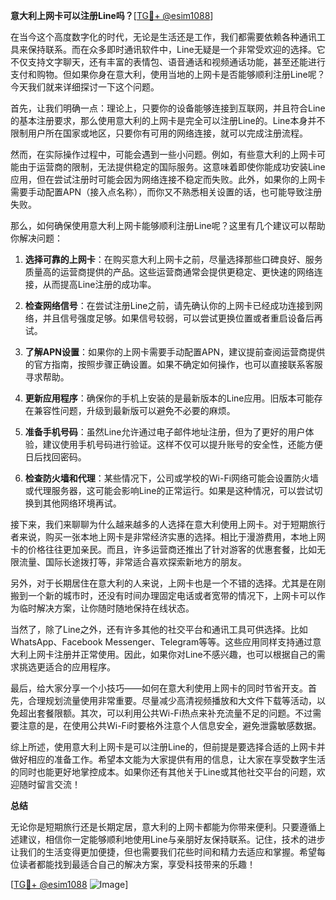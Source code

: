 **意大利上网卡可以注册Line吗？**[[TG💪+ @esim1088](https://t.me/s/esim1088)]

在当今这个高度数字化的时代，无论是生活还是工作，我们都需要依赖各种通讯工具来保持联系。而在众多即时通讯软件中，Line无疑是一个非常受欢迎的选择。它不仅支持文字聊天，还有丰富的表情包、语音通话和视频通话功能，甚至还能进行支付和购物。但如果你身在意大利，使用当地的上网卡是否能够顺利注册Line呢？今天我们就来详细探讨一下这个问题。

首先，让我们明确一点：理论上，只要你的设备能够连接到互联网，并且符合Line的基本注册要求，那么使用意大利的上网卡是完全可以注册Line的。Line本身并不限制用户所在国家或地区，只要你有可用的网络连接，就可以完成注册流程。

然而，在实际操作过程中，可能会遇到一些小问题。例如，有些意大利的上网卡可能由于运营商的限制，无法提供稳定的国际服务。这意味着即使你能成功安装Line应用，但在尝试注册时可能会因为网络连接不稳定而失败。此外，如果你的上网卡需要手动配置APN（接入点名称），而你又不熟悉相关设置的话，也可能导致注册失败。

那么，如何确保使用意大利上网卡能够顺利注册Line呢？这里有几个建议可以帮助你解决问题：

1. **选择可靠的上网卡**：在购买意大利上网卡之前，尽量选择那些口碑良好、服务质量高的运营商提供的产品。这些运营商通常会提供更稳定、更快速的网络连接，从而提高Line注册的成功率。

2. **检查网络信号**：在尝试注册Line之前，请先确认你的上网卡已经成功连接到网络，并且信号强度足够。如果信号较弱，可以尝试更换位置或者重启设备后再试。

3. **了解APN设置**：如果你的上网卡需要手动配置APN，建议提前查阅运营商提供的官方指南，按照步骤正确设置。如果不确定如何操作，也可以直接联系客服寻求帮助。

4. **更新应用程序**：确保你的手机上安装的是最新版本的Line应用。旧版本可能存在兼容性问题，升级到最新版可以避免不必要的麻烦。

5. **准备手机号码**：虽然Line允许通过电子邮件地址注册，但为了更好的用户体验，建议使用手机号码进行验证。这样不仅可以提升账号的安全性，还能方便日后找回密码。

6. **检查防火墙和代理**：某些情况下，公司或学校的Wi-Fi网络可能会设置防火墙或代理服务器，这可能会影响Line的正常运行。如果是这种情况，可以尝试切换到其他网络环境再试。

接下来，我们来聊聊为什么越来越多的人选择在意大利使用上网卡。对于短期旅行者来说，购买一张本地上网卡是非常经济实惠的选择。相比于漫游费用，本地上网卡的价格往往更加亲民。而且，许多运营商还推出了针对游客的优惠套餐，比如无限流量、国际长途拨打等，非常适合喜欢探索新地方的朋友。

另外，对于长期居住在意大利的人来说，上网卡也是一个不错的选择。尤其是在刚搬到一个新的城市时，还没有时间办理固定电话或者宽带的情况下，上网卡可以作为临时解决方案，让你随时随地保持在线状态。

当然了，除了Line之外，还有许多其他的社交平台和通讯工具可供选择。比如WhatsApp、Facebook Messenger、Telegram等等。这些应用同样支持通过意大利上网卡注册并正常使用。因此，如果你对Line不感兴趣，也可以根据自己的需求挑选更适合的应用程序。

最后，给大家分享一个小技巧——如何在意大利使用上网卡的同时节省开支。首先，合理规划流量使用非常重要。尽量减少高清视频播放和大文件下载等活动，以免超出套餐限额。其次，可以利用公共Wi-Fi热点来补充流量不足的问题。不过需要注意的是，在使用公共Wi-Fi时要格外注意个人信息安全，避免泄露敏感数据。

综上所述，使用意大利上网卡是可以注册Line的，但前提是要选择合适的上网卡并做好相应的准备工作。希望本文能为大家提供有用的信息，让大家在享受数字生活的同时也能更好地掌控成本。如果你还有其他关于Line或其他社交平台的问题，欢迎随时留言交流！

**总结**

无论你是短期旅行还是长期定居，意大利的上网卡都能为你带来便利。只要遵循上述建议，相信你一定能够顺利地使用Line与亲朋好友保持联系。记住，技术的进步让我们的生活变得更加便捷，但也需要我们花些时间和精力去适应和掌握。希望每位读者都能找到最适合自己的解决方案，享受科技带来的乐趣！

[[TG💪+ @esim1088](https://t.me/s/esim1088) ![Image](https://i.postimg.cc/4NQfJmqS/Snipaste-2025-05-13-00-14-12.png)]